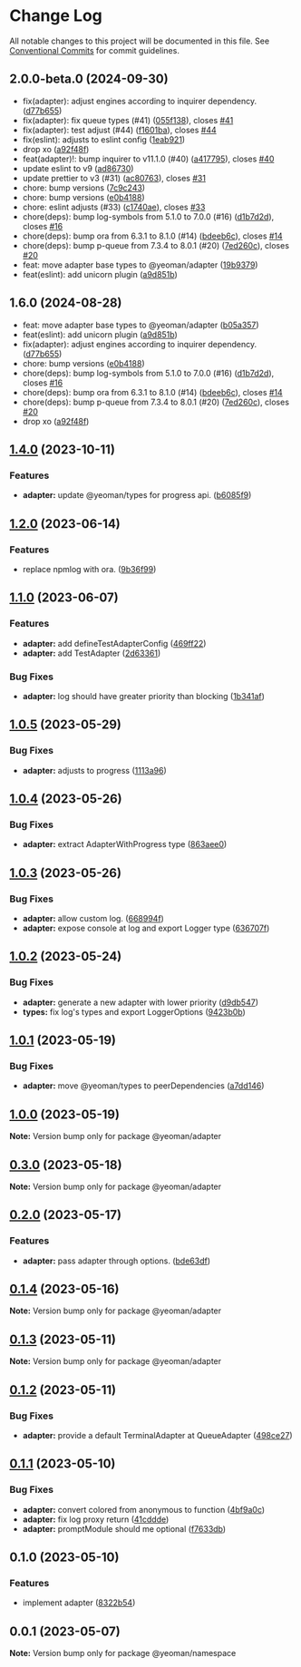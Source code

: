 # Change Log

All notable changes to this project will be documented in this file.
See [Conventional Commits](https://conventionalcommits.org) for commit guidelines.

## 2.0.0-beta.0 (2024-09-30)

- fix(adapter): adjust engines according to inquirer dependency. ([d77b655](https://github.com/yeoman/yeoman-api/commit/d77b655))
- fix(adapter): fix queue types (#41) ([055f138](https://github.com/yeoman/yeoman-api/commit/055f138)), closes [#41](https://github.com/yeoman/yeoman-api/issues/41)
- fix(adapter): test adjust (#44) ([f1601ba](https://github.com/yeoman/yeoman-api/commit/f1601ba)), closes [#44](https://github.com/yeoman/yeoman-api/issues/44)
- fix(eslint): adjusts to eslint config ([1eab921](https://github.com/yeoman/yeoman-api/commit/1eab921))
- drop xo ([a92f48f](https://github.com/yeoman/yeoman-api/commit/a92f48f))
- feat(adapter)!: bump inquirer to v11.1.0 (#40) ([a417795](https://github.com/yeoman/yeoman-api/commit/a417795)), closes [#40](https://github.com/yeoman/yeoman-api/issues/40)
- update eslint to v9 ([ad86730](https://github.com/yeoman/yeoman-api/commit/ad86730))
- update prettier to v3 (#31) ([ac80763](https://github.com/yeoman/yeoman-api/commit/ac80763)), closes [#31](https://github.com/yeoman/yeoman-api/issues/31)
- chore: bump versions ([7c9c243](https://github.com/yeoman/yeoman-api/commit/7c9c243))
- chore: bump versions ([e0b4188](https://github.com/yeoman/yeoman-api/commit/e0b4188))
- chore: eslint adjusts (#33) ([c1740ae](https://github.com/yeoman/yeoman-api/commit/c1740ae)), closes [#33](https://github.com/yeoman/yeoman-api/issues/33)
- chore(deps): bump log-symbols from 5.1.0 to 7.0.0 (#16) ([d1b7d2d](https://github.com/yeoman/yeoman-api/commit/d1b7d2d)), closes [#16](https://github.com/yeoman/yeoman-api/issues/16)
- chore(deps): bump ora from 6.3.1 to 8.1.0 (#14) ([bdeeb6c](https://github.com/yeoman/yeoman-api/commit/bdeeb6c)), closes [#14](https://github.com/yeoman/yeoman-api/issues/14)
- chore(deps): bump p-queue from 7.3.4 to 8.0.1 (#20) ([7ed260c](https://github.com/yeoman/yeoman-api/commit/7ed260c)), closes [#20](https://github.com/yeoman/yeoman-api/issues/20)
- feat: move adapter base types to @yeoman/adapter ([19b9379](https://github.com/yeoman/yeoman-api/commit/19b9379))
- feat(eslint): add unicorn plugin ([a9d851b](https://github.com/yeoman/yeoman-api/commit/a9d851b))

## 1.6.0 (2024-08-28)

- feat: move adapter base types to @yeoman/adapter ([b05a357](https://github.com/yeoman/yeoman-api/commit/b05a357))
- feat(eslint): add unicorn plugin ([a9d851b](https://github.com/yeoman/yeoman-api/commit/a9d851b))
- fix(adapter): adjust engines according to inquirer dependency. ([d77b655](https://github.com/yeoman/yeoman-api/commit/d77b655))
- chore: bump versions ([e0b4188](https://github.com/yeoman/yeoman-api/commit/e0b4188))
- chore(deps): bump log-symbols from 5.1.0 to 7.0.0 (#16) ([d1b7d2d](https://github.com/yeoman/yeoman-api/commit/d1b7d2d)), closes [#16](https://github.com/yeoman/yeoman-api/issues/16)
- chore(deps): bump ora from 6.3.1 to 8.1.0 (#14) ([bdeeb6c](https://github.com/yeoman/yeoman-api/commit/bdeeb6c)), closes [#14](https://github.com/yeoman/yeoman-api/issues/14)
- chore(deps): bump p-queue from 7.3.4 to 8.0.1 (#20) ([7ed260c](https://github.com/yeoman/yeoman-api/commit/7ed260c)), closes [#20](https://github.com/yeoman/yeoman-api/issues/20)
- drop xo ([a92f48f](https://github.com/yeoman/yeoman-api/commit/a92f48f))

## [1.4.0](https://github.com/yeoman/yeoman-api/compare/@yeoman/adapter@1.2.0...@yeoman/adapter@1.4.0) (2023-10-11)

### Features

- **adapter:** update @yeoman/types for progress api. ([b6085f9](https://github.com/yeoman/yeoman-api/commit/b6085f90cf9a43c12e0e1f659d91c999e8d15f50))

## [1.2.0](https://github.com/yeoman/yeoman-api/compare/@yeoman/adapter@1.1.0...@yeoman/adapter@1.2.0) (2023-06-14)

### Features

- replace npmlog with ora. ([9b36f99](https://github.com/yeoman/yeoman-api/commit/9b36f997d5760aa070756fba4653fed35c0fad80))

## [1.1.0](https://github.com/yeoman/yeoman-api/compare/@yeoman/adapter@1.0.5...@yeoman/adapter@1.1.0) (2023-06-07)

### Features

- **adapter:** add defineTestAdapterConfig ([469ff22](https://github.com/yeoman/yeoman-api/commit/469ff2268f9cf942c2880dc53c099c59a419bbcf))
- **adapter:** add TestAdapter ([2d63361](https://github.com/yeoman/yeoman-api/commit/2d63361e2b8dbb612edaeac3b63b8f5a142ca83a))

### Bug Fixes

- **adapter:** log should have greater priority than blocking ([1b341af](https://github.com/yeoman/yeoman-api/commit/1b341af3f641610d1255206315c48d5263a0009b))

## [1.0.5](https://github.com/yeoman/yeoman-api/compare/@yeoman/adapter@1.0.4...@yeoman/adapter@1.0.5) (2023-05-29)

### Bug Fixes

- **adapter:** adjusts to progress ([1113a96](https://github.com/yeoman/yeoman-api/commit/1113a9635be908c30ca85e810443a68d6fd1eb95))

## [1.0.4](https://github.com/yeoman/yeoman-api/compare/@yeoman/adapter@1.0.3...@yeoman/adapter@1.0.4) (2023-05-26)

### Bug Fixes

- **adapter:** extract AdapterWithProgress type ([863aee0](https://github.com/yeoman/yeoman-api/commit/863aee04b2df9b8a72226e2c2af7fbdbb5b5f1ef))

## [1.0.3](https://github.com/yeoman/yeoman-api/compare/@yeoman/adapter@1.0.2...@yeoman/adapter@1.0.3) (2023-05-26)

### Bug Fixes

- **adapter:** allow custom log. ([668994f](https://github.com/yeoman/yeoman-api/commit/668994f3d029d9492f1545724b80260d1098bd05))
- **adapter:** expose console at log and export Logger type ([636707f](https://github.com/yeoman/yeoman-api/commit/636707f2fc881a62793307e6b656ef20ba6ee584))

## [1.0.2](https://github.com/yeoman/yeoman-api/compare/@yeoman/adapter@1.0.1...@yeoman/adapter@1.0.2) (2023-05-24)

### Bug Fixes

- **adapter:** generate a new adapter with lower priority ([d9db547](https://github.com/yeoman/yeoman-api/commit/d9db547657dc8f6e502b2d9af42e1f882475e75d))
- **types:** fix log's types and export LoggerOptions ([9423b0b](https://github.com/yeoman/yeoman-api/commit/9423b0bfa6b4854d73c0719bdf49e38c0bc31433))

## [1.0.1](https://github.com/yeoman/yeoman-api/compare/@yeoman/adapter@1.0.0...@yeoman/adapter@1.0.1) (2023-05-19)

### Bug Fixes

- **adapter:** move @yeoman/types to peerDependencies ([a7dd146](https://github.com/yeoman/yeoman-api/commit/a7dd146c61aae9fa56aabcb42d3ac17f9ca35040))

## [1.0.0](https://github.com/yeoman/yeoman-api/compare/@yeoman/adapter@0.3.0...@yeoman/adapter@1.0.0) (2023-05-19)

**Note:** Version bump only for package @yeoman/adapter

## [0.3.0](https://github.com/yeoman/yeoman-api/compare/@yeoman/adapter@0.2.0...@yeoman/adapter@0.3.0) (2023-05-18)

**Note:** Version bump only for package @yeoman/adapter

## [0.2.0](https://github.com/yeoman/yeoman-api/compare/@yeoman/adapter@0.1.4...@yeoman/adapter@0.2.0) (2023-05-17)

### Features

- **adapter:** pass adapter through options. ([bde63df](https://github.com/yeoman/yeoman-api/commit/bde63df0b9d3d45c8cc34534175d839486cfd091))

## [0.1.4](https://github.com/yeoman/yeoman-api/compare/@yeoman/adapter@0.1.3...@yeoman/adapter@0.1.4) (2023-05-16)

**Note:** Version bump only for package @yeoman/adapter

## [0.1.3](https://github.com/yeoman/yeoman-api/compare/@yeoman/adapter@0.1.2...@yeoman/adapter@0.1.3) (2023-05-11)

**Note:** Version bump only for package @yeoman/adapter

## [0.1.2](https://github.com/yeoman/yeoman-api/compare/@yeoman/adapter@0.1.1...@yeoman/adapter@0.1.2) (2023-05-11)

### Bug Fixes

- **adapter:** provide a default TerminalAdapter at QueueAdapter ([498ce27](https://github.com/yeoman/yeoman-api/commit/498ce273e392cb81462a99108ad45b2aa73e5e43))

## [0.1.1](https://github.com/yeoman/yeoman-api/compare/@yeoman/adapter@0.1.0...@yeoman/adapter@0.1.1) (2023-05-10)

### Bug Fixes

- **adapter:** convert colored from anonymous to function ([4bf9a0c](https://github.com/yeoman/yeoman-api/commit/4bf9a0c2bf8d8a58ca14d2071d4244ff7d33d1c6))
- **adapter:** fix log proxy return ([41cddde](https://github.com/yeoman/yeoman-api/commit/41cdddea69ea85a5ddfd48f5d92551074bbc316c))
- **adapter:** promptModule should me optional ([f7633db](https://github.com/yeoman/yeoman-api/commit/f7633dbabd81b8855c25c6153f7c5a0859bfaad0))

## 0.1.0 (2023-05-10)

### Features

- implement adapter ([8322b54](https://github.com/yeoman/yeoman-api/commit/8322b54e30425073543d754d419039fc71bd9fb4))

## 0.0.1 (2023-05-07)

**Note:** Version bump only for package @yeoman/namespace
